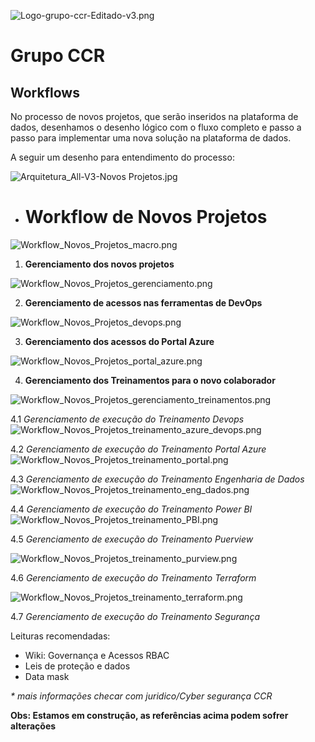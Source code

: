 ![Logo-grupo-ccr-Editado-v3.png](/.attachments/Logo-grupo-ccr-Editado-v3-4731596d-bb67-40d8-aab1-fd17b1b6bda0.png)

# Grupo CCR 

## **Workflows**


No processo de novos projetos, que serão inseridos na plataforma de dados, desenhamos o desenho lógico com o fluxo completo e passo a passo para implementar uma nova solução na plataforma de dados.

A seguir um desenho para entendimento do processo:

![Arquitetura_All-V3-Novos Projetos.jpg](/.attachments/Arquitetura_All-V3-Novos%20Projetos-4a416b38-0583-4322-adbe-283704c97eec.jpg)
- #  Workflow de Novos Projetos

![Workflow_Novos_Projetos_macro.png](/.attachments/Workflow_Novos_Projetos_macro-daf986b6-f7f1-4a61-8fbe-466528b77c63.png)


1. **Gerenciamento dos novos projetos**

![Workflow_Novos_Projetos_gerenciamento.png](/.attachments/Workflow_Novos_Projetos_gerenciamento-d38ea0e7-03ab-490d-a20f-0b5c869280e2.png)


2. **Gerenciamento de acessos nas ferramentas de DevOps**

![Workflow_Novos_Projetos_devops.png](/.attachments/Workflow_Novos_Projetos_devops-93d5742a-dbbe-4af1-8679-8c0a0aaaa633.png) 

3. **Gerenciamento dos acessos do Portal Azure**

![Workflow_Novos_Projetos_portal_azure.png](/.attachments/Workflow_Novos_Projetos_portal_azure-4e95f9e1-632b-4f67-b127-1cc48b9d8dd1.png)

4. **Gerenciamento dos Treinamentos para o novo colaborador**

![Workflow_Novos_Projetos_gerenciamento_treinamentos.png](/.attachments/Workflow_Novos_Projetos_gerenciamento_treinamentos-d62eb00a-1958-45a4-8c4c-8b2c8a77f820.png)

4.1 *Gerenciamento de execução do Treinamento Devops*
![Workflow_Novos_Projetos_treinamento_azure_devops.png](/.attachments/Workflow_Novos_Projetos_treinamento_azure_devops-20e1af32-f53f-4d61-986b-a6e962a5e0f2.png)

4.2 *Gerenciamento de execução do Treinamento Portal Azure*
![Workflow_Novos_Projetos_treinamento_portal.png](/.attachments/Workflow_Novos_Projetos_treinamento_portal-7e70417c-777c-48ff-9c7b-0873f78c680e.png)

4.3 *Gerenciamento de execução do Treinamento Engenharia de Dados*
![Workflow_Novos_Projetos_treinamento_eng_dados.png](/.attachments/Workflow_Novos_Projetos_treinamento_eng_dados-345a0d14-71c9-40c9-a980-d04a22e2ef40.png)

4.4 *Gerenciamento de execução do Treinamento Power BI*
![Workflow_Novos_Projetos_treinamento_PBI.png](/.attachments/Workflow_Novos_Projetos_treinamento_PBI-9e1d16a6-dcbd-4843-84de-6d7ae20f5f80.png)

4.5 *Gerenciamento de execução do Treinamento Puerview*

![Workflow_Novos_Projetos_treinamento_purview.png](/.attachments/Workflow_Novos_Projetos_treinamento_purview-240cf8de-c046-4b7d-8774-76277ab45b43.png)


4.6 *Gerenciamento de execução do Treinamento Terraform*

![Workflow_Novos_Projetos_treinamento_terraform.png](/.attachments/Workflow_Novos_Projetos_treinamento_terraform-7b4b2c0a-d70d-49bd-8008-2a3e25a6a14c.png)

4.7 *Gerenciamento de execução do Treinamento Segurança*


Leituras recomendadas:
- Wiki: Governança e Acessos RBAC
- Leis de proteção e dados
- Data mask

_* mais informações checar com juridico/Cyber segurança CCR_



**Obs: Estamos em construção, as referências acima podem sofrer alterações**